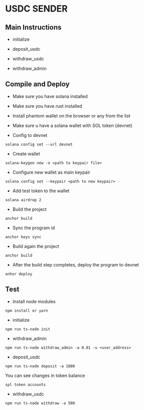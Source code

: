 # USDC SENDER

## Main Instructions

- initialize

- deposit_usdc

- withdraw_usdc

- withdraw_admin

## Compile and Deploy

- Make sure you have solana installed
- Make sure you have rust installed
- Install phantom wallet on the browser or any from the list
- Make sure u have a solana wallet with SOL token (devnet)

- Config to devnet

```
solana config set --url devnet
```

- Create wallet

```
solana-keygen new -o <path to keypair file>
```

- Configure new wallet as main keypair

```
solana config set --keypair <path to new keypair>
```

- Add test token to the wallet

```
solana airdrop 2
```

- Build the project

```
anchor build
```

- Sync the program id

```
anchor keys sync
```

- Build again the project

```
anchor build
```

- After the build step completes, deploy the program to devnet

```
anhor deploy
```

## Test

- Install node modules

```
npm install or yarn
```

- initialize

```
npm run ts-node init
```

- withdraw_admin

```
npm run ts-node withdraw_admin -a 0.01 -u <user_address>
```

- deposit_usdc

```
npm run ts-node deposit -a 1000
```

You can see changes in token balance

```
spl token accounts
```

- withdraw_usdc

```
npm run ts-node withdraw -a 500
```
